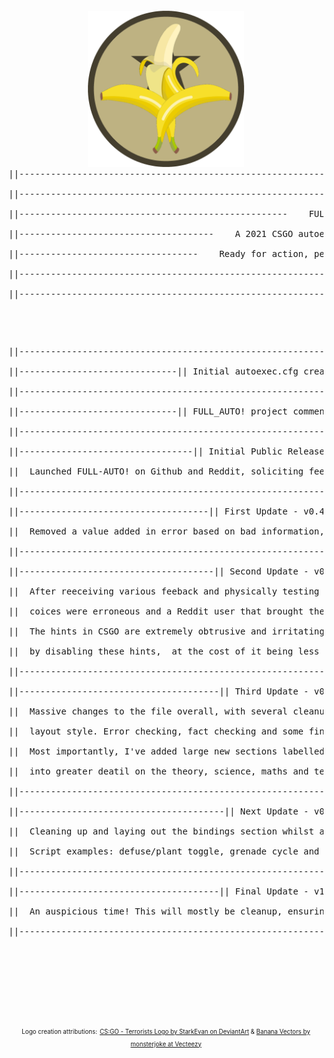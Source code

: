 <pre>
<p align="center">
<img src="FULL-AUTO_csgo_autoexec.cfg_by_J-POP.png" width="250">
||------------------------------------------------------------------------------------------------------------------------||<br />
||------------------------------------------------------------------------------------------------------------------------||<br />
||---------------------------------------------------    FULL-AUTO!    ---------------------------------------------------||<br />
||-------------------------------------    A 2021 CSGO autoexec.cfg file by J-Pop    -------------------------------------||<br />
||----------------------------------    Ready for action, perpared for customisation    ----------------------------------||<br />
||------------------------------------------------------------------------------------------------------------------------||<br />
||------------------------------------------------------------------------------------------------------------------------||<br />
</p>
<p align="center">
||------------------------------------------------------------------------------------------------------------------------||<br />
||------------------------------|| Initial autoexec.cfg creation - v0.1 - 7th March 2021 ||-------------------------------||<br />
||------------------------------------------------------------------------------------------------------------------------||<br />
||------------------------------|| FULL_AUTO! project commences - v0.2 - 13th March 2021 ||-------------------------------||<br />
||------------------------------------------------------------------------------------------------------------------------||<br />
||---------------------------------|| Initial Public Release - v0.3 - 17th March 2021 ||----------------------------------||<br />
||  Launched FULL-AUTO! on Github and Reddit, soliciting feedback and thanking the community for maing it all possible.   ||<br />
||------------------------------------------------------------------------------------------------------------------------||<br />
||------------------------------------|| First Update - v0.4 - 17/18th March 2021 ||--------------------------------------||<br />
||  Removed a value added in error based on bad information, which could cause issues (cl_forcepreload "1").              ||<br />
||------------------------------------------------------------------------------------------------------------------------||<br />
||-------------------------------------|| Second Update - v0.5 - 18th March 2021 ||---------------------------------------||<br />
||  After reeceiving various feeback and physically testing out the default main file myself, I found that some of my     ||<br />
||  coices were erroneous and a Reddit user that brought them to my attention was correct on a few accounts.              ||<br />
||  The hints in CSGO are extremely obtrusive and irritating, so changes were implemented to make the defaults more sane  ||<br />
||  by disabling these hints,  at the cost of it being less helpful in game for newer players).                           ||<br />
||------------------------------------------------------------------------------------------------------------------------||<br />
||--------------------------------------|| Third Update - v0.8 - 23rd March 2021 ||---------------------------------------||<br />
||  Massive changes to the file overall, with several cleanup passes on the spelling and grammar as well as most of the   ||<br />
||  layout style. Error checking, fact checking and some final sane defaults decided on as well as a new introduction.    ||<br />
||  Most importantly, I've added large new sections labelled "ADVANCED NOTE" in various areas that take the time to go    ||<br />
||  into greater deatil on the theory, science, maths and technology behind lots of the game/engine mechanics themselves. ||<br />
||------------------------------------------------------------------------------------------------------------------------||<br />
||---------------------------------------|| Next Update - v0.9 - ?? March 2021 ||-----------------------------------------||<br />
||  Cleaning up and laying out the bindings section whilst adding some fancy scripts to bind for easier execution ingame. ||<br />
||  Script examples: defuse/plant toggle, grenade cycle and jump throw script, any others I can find or create myself!    ||<br />
||------------------------------------------------------------------------------------------------------------------------||<br />
||--------------------------------------|| Final Update - v1.0 - 1st April 2021 ||----------------------------------------||<br />
||  An auspicious time! This will mostly be cleanup, ensuring everything works 100% and sharing the final result further. ||<br />
||------------------------------------------------------------------------------------------------------------------------||<br />
</p>
</pre>
<br />
<br />
<br />
<br />
<p align="center">
<sup><sub>Logo creation attributions:</sup></sub>
<sup><sub><a href="https://www.deviantart.com/starkevan/art/CS-GO-Terrorists-Logo-805803850">CS:GO - Terrorists Logo by StarkEvan on DeviantArt</a> & <a href="https://www.vecteezy.com/vector-art/159385-plantain-banana-vector-collection">Banana Vectors by monsterjoke at Vecteezy</a></sup></sub>
</p>
